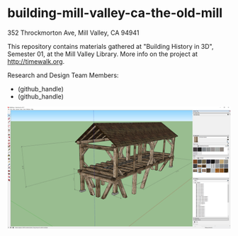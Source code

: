 # building-mill-valley-ca-the-old-mill
352 Throckmorton Ave, Mill Valley, CA 94941

This repository contains materials gathered at "Building History in 3D", Semester 01, at the Mill Valley Library.  More info on the project at http://timewalk.org.

Research and Design Team Members:
- (github_handle)
- (github_handle)

![SketchUp screenshot](https://github.com/TimeWalkOrg/building-mill-valley-ca-the-old-mill/blob/master/Old%20Mill%20-%20screenshot.png)
